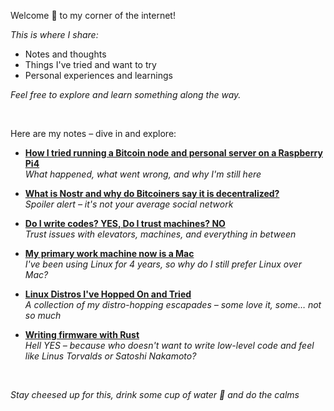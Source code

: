Welcome 👋 to my corner of the internet!

_This is where I share:_

- Notes and thoughts
- Things I've tried and want to try
- Personal experiences and learnings

_Feel free to explore and learn something along the way._

<br>

Here are my notes – dive in and explore:

<div class="mt-6">

- **<span class="text-red-600">[How I tried running a Bitcoin node and personal server on a Raspberry Pi4](./bitcoin-node-raspberry-pi.md)</span>**  
  _What happened, what went wrong, and why I'm still here_

</div>

<div class="mt-6">

- **<span class="text-red-600">[What is Nostr and why do Bitcoiners say it is decentralized?](./nostr-decentralization.md)</span>**  
  _Spoiler alert – it's not your average social network_

</div>

<div class="mt-6">

- **<span class="text-red-600">[Do I write codes? YES, Do I trust machines? NO](./code-vs-trust.md)</span>**  
  _Trust issues with elevators, machines, and everything in between_

</div>

<div class="mt-6">

- **<span class="text-red-600">[My primary work machine now is a Mac](./mac-vs-linux.md)</span>**  
  _I've been using Linux for 4 years, so why do I still prefer Linux over Mac?_

</div>

<div class="mt-6">

- **<span class="text-red-600">[Linux Distros I've Hopped On and Tried](./linux-distro-hopping.md)</span>**  
  _A collection of my distro-hopping escapades – some love it, some… not so much_

</div>

<div class="mt-6">

- **<span class="text-red-600">[Writing firmware with Rust](./rust-firmware-adventure.md)</span>**  
  _Hell YES – because who doesn't want to write low-level code and feel like Linus Torvalds or Satoshi Nakamoto?_

</div>

<br>

_Stay cheesed up for this, drink some cup of water 🚰 and do the calms_

